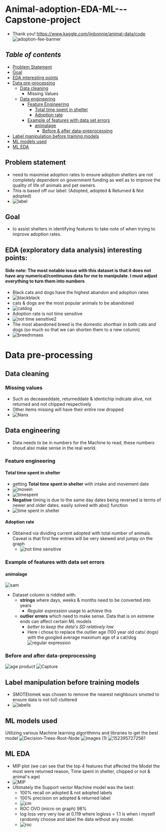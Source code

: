 # Animal-adoption-EDA-ML---Capstone-project
   - Thank you! https://www.kaggle.com/jinbonnie/animal-data/code
![adoption-fee-banner](https://user-images.githubusercontent.com/78312050/123228543-17c25b00-d508-11eb-85fd-d3ca3396b6a8.jpg)
## *Table of contents*
- [Problem Statement](https://github.com/lolasery/Animal-adoption-EDA-ML---Capstone-project/blob/main/README.md#problem-statement)
- [Goal](https://github.com/lolasery/Animal-adoption-EDA-ML---Capstone-project/blob/main/README.md#goal)
- [EDA interesting points](https://github.com/lolasery/Animal-adoption-EDA-ML---Capstone-project/blob/main/README.md#eda-exploratory-data-analysis-interesting-points)
- [Data pre-processing](https://github.com/lolasery/Animal-adoption-EDA-ML---Capstone-project/blob/main/README.md#data-pre-processing)
   - [Data cleaning](https://github.com/lolasery/Animal-adoption-EDA-ML---Capstone-project/blob/main/README.md#data-cleaning)
      - Missing Values 
   - [Data engineering](https://github.com/lolasery/Animal-adoption-EDA-ML---Capstone-project/blob/main/README.md#data-engineering)
      - [Feature Engineering](https://github.com/lolasery/Animal-adoption-EDA-ML---Capstone-project/blob/main/README.md#feature-engineering)
         - [Total time spent in shelter](https://github.com/lolasery/Animal-adoption-EDA-ML---Capstone-project/blob/main/README.md#total-time-spent-in-shelter)
         - [Adoption rate](https://github.com/lolasery/Animal-adoption-EDA-ML---Capstone-project/blob/main/README.md#adoption-rate)
      - [Example of features with data set errors](https://github.com/lolasery/Animal-adoption-EDA-ML---Capstone-project/blob/main/README.md#example-of-features-with-data-set-errors)
         - [animalage](https://github.com/lolasery/Animal-adoption-EDA-ML---Capstone-project/blob/main/README.md#animalage)
            - [Before & after data-preprocessing](https://github.com/lolasery/Animal-adoption-EDA-ML---Capstone-project/blob/main/README.md#before-and-after-data-preprocessing)
- [Label manipulation before training models]()
- [ML models used](https://github.com/lolasery/Animal-adoption-EDA-ML---Capstone-project/blob/main/README.md#ml-models-used)
- [ML EDA]()

## Problem statement
- need to maximise adoption rates to ensure adoption shelters are not completely dependent on government funding as well as to improve the quality of life of animals and pet owners.
- This is based off our label: (Adopted, adopted & Returned & Not adopted)
- ![label](https://user-images.githubusercontent.com/78312050/124507050-8dc79b80-ddff-11eb-9634-309278125e00.PNG)

## Goal
- to assist shelters in identifying features to take note of when trying to improve adoption rates.

## EDA (exploratory data analysis) interesting points:
#### Side note: The most notable issue with this dataset is that it does not have any numerical/continuous data for me to manipulate. I must adjust everything to turn them into numbers
- Black cats and dogs have the highest abandon and adoption rates
- ![blackblack](https://user-images.githubusercontent.com/78312050/124514251-29acd380-de0f-11eb-94ed-2c2fd9220218.PNG)
- cats & dogs are the most popular animals to be abandoned
- ![catdog](https://user-images.githubusercontent.com/78312050/124513038-6e833b00-de0c-11eb-9c26-18ab7c7bfe9f.PNG)
- Adoption rate is not time sensitive
- ![not time sensitive2](https://user-images.githubusercontent.com/78312050/124510369-3a0c8080-de06-11eb-855f-a05ba80dcbf3.PNG)
- The most abandoned breed is the domestic shorthair in both cats and dogs (so much so that we can shorten them to a new column)
- ![breednmaes](https://user-images.githubusercontent.com/78312050/124515477-1fd89f80-de12-11eb-91f3-05d4abd46c45.PNG)

# Data pre-processing
## Data cleaning
### Missing values
- Such as deceaseddate, returneddate & identichip indicate alive, not returned and not chipped respectively
- Other items missing will have their entire row dropped
- ![Nans](https://user-images.githubusercontent.com/78312050/124511391-953f7280-de08-11eb-9683-ec06499a0bbc.PNG)
## Data engineering
- Data needs to be in numbers for the Machine to read, these numbers shoud also make sense in the real world. 
### Feature engineering
#### Total time spent in shelter
   - getting **Total time spent in shelter** with intake and movement date
   - ![movein](https://user-images.githubusercontent.com/78312050/124500047-a466f600-ddf1-11eb-9013-6921c74c396d.PNG)
   - ![timespent](https://user-images.githubusercontent.com/78312050/124503961-260e5200-ddf9-11eb-95ef-93b11234ca49.PNG)
   -  **Negative** timing is due to the same day dates being reversed is terms of newer and older dates. easily solved with abs() function
   - ![time spent in shelter](https://user-images.githubusercontent.com/78312050/124504257-acc32f00-ddf9-11eb-8600-d3a9a83e31f4.PNG)
#### Adoption rate
   - Obtained via dividing current adopted with total number of animals. Caveat is that first few entries will be very skewed and jumpy on the graph
      - ![not time sensitive](https://user-images.githubusercontent.com/78312050/124508710-0714bd80-de03-11eb-88fc-62900b26c1c4.PNG)



### Example of features with data set errors
#### animalage
![sam](https://user-images.githubusercontent.com/78312050/124398735-dd4b9000-dd49-11eb-9381-c6cf2dee0af2.PNG)
- Dataset column is riddled with:
   - **strings** where days, weeks & months need to be converted into years
      - *Regular expression* usage to achieve this
   - **outlier errors** which need to make sense. Data that is on extreme ends can affect certain ML models 
      - *better to keep the data's SD relatively low*
      - Here i chose to replace the outlier age (100 year old cats/ dogs) with the googled average maximum age of a cat/dog
![regular expression](https://user-images.githubusercontent.com/78312050/124397544-f7ce3b00-dd42-11eb-8568-a1306e6e95d2.PNG)

### Before and after data-preprocessing
![age product](https://user-images.githubusercontent.com/78312050/124398208-1afae980-dd47-11eb-8f74-2de304e5754d.PNG)
![Capture](https://user-images.githubusercontent.com/78312050/124480640-12072800-ddda-11eb-85e0-94b6e83902fd.PNG)

## Label manipulation before training models
   - SMOTEtomek was chosen to remove the nearest neighbours smoted to ensure data is not to0 cluttered
   - ![labells](https://user-images.githubusercontent.com/78312050/124515730-bb6a1000-de12-11eb-8e96-688565011601.PNG)

## ML models used
Utilizing various Machine learning algorithmns and libraries to get the best model 
![Decision-Trees-Root-Node](https://user-images.githubusercontent.com/78312050/123955411-27481500-d9dc-11eb-91a8-321f66414e67.png)
![images (1)](https://user-images.githubusercontent.com/78312050/123228726-44767280-d508-11eb-91d5-7b23c811a19c.png)
![1523957272561](https://user-images.githubusercontent.com/78312050/123955599-637b7580-d9dc-11eb-9368-b50355d5b7fb.jpg)
## ML EDA
   - MIP plot (we can see that the top 4 features that affected the Model the most were returned reason, Time spent in shelter, chipped or not & animal's age)
   - ![MIP](https://user-images.githubusercontent.com/78312050/124515648-8231a000-de12-11eb-9112-6d98c575c5e4.PNG)
   - Ultimately the Support vector Machine model was the best:
      - 100% recall on adopted & not adopted labels
      - 100% precision on adopted & returned label
      - ![cm](https://user-images.githubusercontent.com/78312050/124516960-6da2d700-de15-11eb-81ae-ab46bf4744de.PNG)
      - ROC OVO (micro on graph) 98%
      - log loss very very low at 0.119 where logloss = 1.1 is when i myself randomly choose and label the data without any model.
      - ![roc](https://user-images.githubusercontent.com/78312050/124517213-020d3980-de16-11eb-8a5f-fab5324e18b6.PNG)


